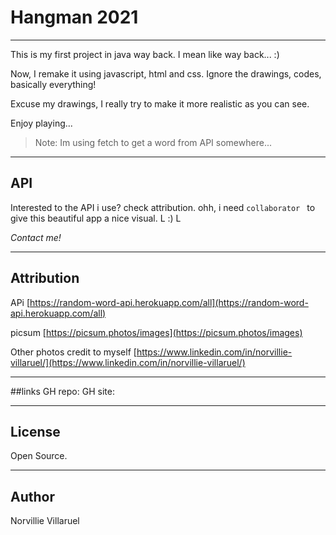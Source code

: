 # Hangman 2021
---
This is my first project in java way back. I mean like way back... :)

Now, I remake it using javascript, html and css.
Ignore the drawings, codes, basically everything!

Excuse my drawings, I really try to make it more realistic as you can see.

Enjoy playing...

>Note: Im using fetch to get a word from API somewhere...

---
## API
Interested to the API i use? check attribution.
ohh, i need `collaborator `  to give this beautiful app a nice visual. L :) L 

*Contact me!*

---
## Attribution

APi [https://random-word-api.herokuapp.com/all](https://random-word-api.herokuapp.com/all)

picsum [https://picsum.photos/images](https://picsum.photos/images)

Other photos credit to myself [https://www.linkedin.com/in/norvillie-villaruel/](https://www.linkedin.com/in/norvillie-villaruel/)

---
##links
GH repo: []()
GH site: []()

---
## License
Open Source.

---
## Author
Norvillie Villaruel


